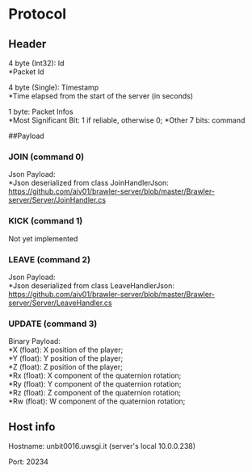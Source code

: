 # Protocol

## Header  
4 byte (Int32): Id  
*Packet Id

4 byte (Single): Timestamp  
*Time elapsed from the start of the server (in seconds)

1 byte: Packet Infos  
*Most Significant Bit: 1 if reliable, otherwise 0; 
*Other 7 bits: command

##Payload

### JOIN (command 0)
Json Payload:  
*Json deserialized from class JoinHandlerJson: https://github.com/aiv01/brawler-server/blob/master/Brawler-server/Server/JoinHandler.cs

### KICK (command 1)
Not yet implemented

### LEAVE (command 2)
Json Payload:  
*Json deserialized from class LeaveHandlerJson: https://github.com/aiv01/brawler-server/blob/master/Brawler-server/Server/LeaveHandler.cs

### UPDATE (command 3)
Binary Payload:  
*X (float): X position of the player;  
*Y (float): Y position of the player;  
*Z (float): Z position of the player;  
*Rx (float): X component of the quaternion rotation;  
*Ry (float): Y component of the quaternion rotation;  
*Rz (float): Z component of the quaternion rotation;  
*Rw (float): W component of the quaternion rotation;  

## Host info
Hostname: unbit0016.uwsgi.it (server's local 10.0.0.238)

Port: 20234
